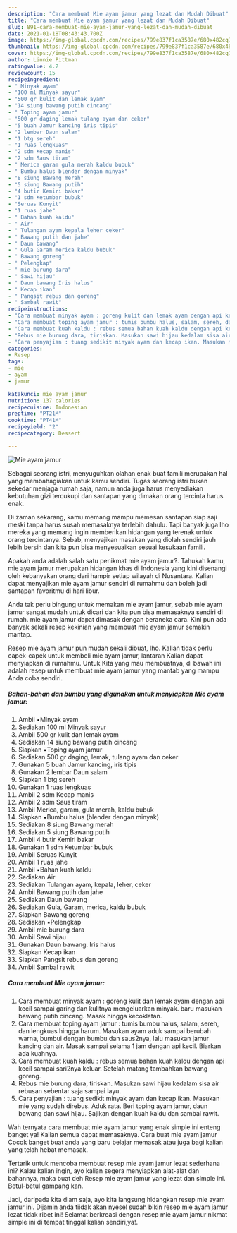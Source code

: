 ```yaml
---
description: "Cara membuat Mie ayam jamur yang lezat dan Mudah Dibuat"
title: "Cara membuat Mie ayam jamur yang lezat dan Mudah Dibuat"
slug: 891-cara-membuat-mie-ayam-jamur-yang-lezat-dan-mudah-dibuat
date: 2021-01-18T08:43:43.700Z
image: https://img-global.cpcdn.com/recipes/799e837f1ca3587e/680x482cq70/mie-ayam-jamur-foto-resep-utama.jpg
thumbnail: https://img-global.cpcdn.com/recipes/799e837f1ca3587e/680x482cq70/mie-ayam-jamur-foto-resep-utama.jpg
cover: https://img-global.cpcdn.com/recipes/799e837f1ca3587e/680x482cq70/mie-ayam-jamur-foto-resep-utama.jpg
author: Linnie Pittman
ratingvalue: 4.2
reviewcount: 15
recipeingredient:
- " Minyak ayam"
- "100 ml Minyak sayur"
- "500 gr kulit dan lemak ayam"
- "14 siung bawang putih cincang"
- " Toping ayam jamur"
- "500 gr daging lemak tulang ayam dan ceker"
- "5 buah Jamur kancing iris tipis"
- "2 lembar Daun salam"
- "1 btg sereh"
- "1 ruas lengkuas"
- "2 sdm Kecap manis"
- "2 sdm Saus tiram"
- " Merica garam gula merah kaldu bubuk"
- " Bumbu halus blender dengan minyak"
- "8 siung Bawang merah"
- "5 siung Bawang putih"
- "4 butir Kemiri bakar"
- "1 sdm Ketumbar bubuk"
- "Seruas Kunyit"
- "1 ruas jahe"
- " Bahan kuah kaldu"
- " Air"
- " Tulangan ayam kepala leher ceker"
- " Bawang putih dan jahe"
- " Daun bawang"
- " Gula Garam merica kaldu bubuk"
- " Bawang goreng"
- " Pelengkap"
- " mie burung dara"
- " Sawi hijau"
- " Daun bawang Iris halus"
- " Kecap ikan"
- " Pangsit rebus dan goreng"
- " Sambal rawit"
recipeinstructions:
- "Cara membuat minyak ayam : goreng kulit dan lemak ayam dengan api kecil sampai garing dan kulitnya mengeluarkan minyak. baru masukan bawang putih cincang. Masak hingga kecoklatan."
- "Cara membuat toping ayam jamur : tumis bumbu halus, salam, sereh, dan lengkuas hingga harum. Masukan ayam aduk sampai berubah warna, bumbui dengan bumbu dan saus2nya, lalu masukan jamur kancing dan air. Masak sampai selama 1 jam dengan api kecil. Biarkan ada kuahnya."
- "Cara membuat kuah kaldu : rebus semua bahan kuah kaldu dengan api kecil sampai sari2nya keluar. Setelah matang tambahkan bawang goreng."
- "Rebus mie burung dara, tiriskan. Masukan sawi hijau kedalam sisa air rebusan sebentar saja sampai layu."
- "Cara penyajian : tuang sedikit minyak ayam dan kecap ikan. Masukan mie yang sudah direbus. Aduk rata. Beri toping ayam jamur, daun bawang dan sawi hijau. Sajikan dengan kuah kaldu dan sambal rawit."
categories:
- Resep
tags:
- mie
- ayam
- jamur

katakunci: mie ayam jamur 
nutrition: 137 calories
recipecuisine: Indonesian
preptime: "PT21M"
cooktime: "PT41M"
recipeyield: "2"
recipecategory: Dessert

---
```



![Mie ayam jamur](https://img-global.cpcdn.com/recipes/799e837f1ca3587e/680x482cq70/mie-ayam-jamur-foto-resep-utama.jpg)

Sebagai seorang istri, menyuguhkan olahan enak buat famili merupakan hal yang membahagiakan untuk kamu sendiri. Tugas seorang istri bukan sekedar menjaga rumah saja, namun anda juga harus menyediakan kebutuhan gizi tercukupi dan santapan yang dimakan orang tercinta harus enak.

Di zaman  sekarang, kamu memang mampu memesan santapan siap saji meski tanpa harus susah memasaknya terlebih dahulu. Tapi banyak juga lho mereka yang memang ingin memberikan hidangan yang terenak untuk orang tercintanya. Sebab, menyajikan masakan yang diolah sendiri jauh lebih bersih dan kita pun bisa menyesuaikan sesuai kesukaan famili. 



Apakah anda adalah salah satu penikmat mie ayam jamur?. Tahukah kamu, mie ayam jamur merupakan hidangan khas di Indonesia yang kini disenangi oleh kebanyakan orang dari hampir setiap wilayah di Nusantara. Kalian dapat menyajikan mie ayam jamur sendiri di rumahmu dan boleh jadi santapan favoritmu di hari libur.

Anda tak perlu bingung untuk memakan mie ayam jamur, sebab mie ayam jamur sangat mudah untuk dicari dan kita pun bisa memasaknya sendiri di rumah. mie ayam jamur dapat dimasak dengan beraneka cara. Kini pun ada banyak sekali resep kekinian yang membuat mie ayam jamur semakin mantap.

Resep mie ayam jamur pun mudah sekali dibuat, lho. Kalian tidak perlu capek-capek untuk membeli mie ayam jamur, lantaran Kalian dapat menyiapkan di rumahmu. Untuk Kita yang mau membuatnya, di bawah ini adalah resep untuk membuat mie ayam jamur yang mantab yang mampu Anda coba sendiri.

<!--inarticleads1-->

##### Bahan-bahan dan bumbu yang digunakan untuk menyiapkan Mie ayam jamur:

1. Ambil  ▪️Minyak ayam
1. Sediakan 100 ml Minyak sayur
1. Ambil 500 gr kulit dan lemak ayam
1. Sediakan 14 siung bawang putih cincang
1. Siapkan  ▪️Toping ayam jamur
1. Sediakan 500 gr daging, lemak, tulang ayam dan ceker
1. Gunakan 5 buah Jamur kancing, iris tipis
1. Gunakan 2 lembar Daun salam
1. Siapkan 1 btg sereh
1. Gunakan 1 ruas lengkuas
1. Ambil 2 sdm Kecap manis
1. Ambil 2 sdm Saus tiram
1. Ambil  Merica, garam, gula merah, kaldu bubuk
1. Siapkan  ▪️Bumbu halus (blender dengan minyak)
1. Sediakan 8 siung Bawang merah
1. Sediakan 5 siung Bawang putih
1. Ambil 4 butir Kemiri bakar
1. Gunakan 1 sdm Ketumbar bubuk
1. Ambil Seruas Kunyit
1. Ambil 1 ruas jahe
1. Ambil  ▪️Bahan kuah kaldu
1. Sediakan  Air
1. Sediakan  Tulangan ayam, kepala, leher, ceker
1. Ambil  Bawang putih dan jahe
1. Sediakan  Daun bawang
1. Sediakan  Gula, Garam, merica, kaldu bubuk
1. Siapkan  Bawang goreng
1. Sediakan  ▪️Pelengkap
1. Ambil  mie burung dara
1. Ambil  Sawi hijau
1. Gunakan  Daun bawang. Iris halus
1. Siapkan  Kecap ikan
1. Siapkan  Pangsit rebus dan goreng
1. Ambil  Sambal rawit




<!--inarticleads2-->

##### Cara membuat Mie ayam jamur:

1. Cara membuat minyak ayam : goreng kulit dan lemak ayam dengan api kecil sampai garing dan kulitnya mengeluarkan minyak. baru masukan bawang putih cincang. Masak hingga kecoklatan.
1. Cara membuat toping ayam jamur : tumis bumbu halus, salam, sereh, dan lengkuas hingga harum. Masukan ayam aduk sampai berubah warna, bumbui dengan bumbu dan saus2nya, lalu masukan jamur kancing dan air. Masak sampai selama 1 jam dengan api kecil. Biarkan ada kuahnya.
1. Cara membuat kuah kaldu : rebus semua bahan kuah kaldu dengan api kecil sampai sari2nya keluar. Setelah matang tambahkan bawang goreng.
1. Rebus mie burung dara, tiriskan. Masukan sawi hijau kedalam sisa air rebusan sebentar saja sampai layu.
1. Cara penyajian : tuang sedikit minyak ayam dan kecap ikan. Masukan mie yang sudah direbus. Aduk rata. Beri toping ayam jamur, daun bawang dan sawi hijau. Sajikan dengan kuah kaldu dan sambal rawit.




Wah ternyata cara membuat mie ayam jamur yang enak simple ini enteng banget ya! Kalian semua dapat memasaknya. Cara buat mie ayam jamur Cocok banget buat anda yang baru belajar memasak atau juga bagi kalian yang telah hebat memasak.

Tertarik untuk mencoba membuat resep mie ayam jamur lezat sederhana ini? Kalau kalian ingin, ayo kalian segera menyiapkan alat-alat dan bahannya, maka buat deh Resep mie ayam jamur yang lezat dan simple ini. Betul-betul gampang kan. 

Jadi, daripada kita diam saja, ayo kita langsung hidangkan resep mie ayam jamur ini. Dijamin anda tiidak akan nyesel sudah bikin resep mie ayam jamur lezat tidak ribet ini! Selamat berkreasi dengan resep mie ayam jamur nikmat simple ini di tempat tinggal kalian sendiri,ya!.

